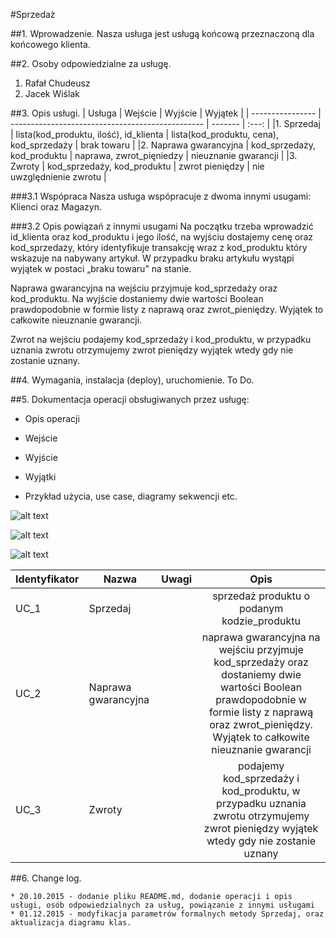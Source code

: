 #Sprzedaż


##1. Wprowadzenie.
Nasza usługa jest usługą końcową przeznaczoną dla końcowego klienta.


##2. Osoby odpowiedzialne za usługę.
1. Rafał Chudeusz
2. Jacek Wiślak


##3. Opis usługi.
| Usługa           | Wejście                                          | Wyjście   | Wyjątek |
| ---------------- | ------------------------------------------------ | -------   | :---: |
|1. Sprzedaj            | lista(kod_produktu, ilość), id_klienta |  lista(kod_produktu, cena), kod_sprzedaży  |  brak towaru    |
|2.  Naprawa gwarancyjna     |      kod_sprzedaży, kod_produktu    | naprawa, zwrot_pięniedzy   |   nieuznanie gwarancji |
|3.  Zwroty      | kod_sprzedaży, kod_produktu         | zwrot pieniędzy   |    nie uwzględnienie zwrotu  |

###3.1 Wspópraca
Nasza usługa wspópracuje z dwoma innymi usugami: Klienci oraz Magazyn.

###3.2 Opis powiązań z innymi usugami
Na początku trzeba wprowadzić id_klienta oraz kod_produktu i jego ilość, na wyjściu dostajemy
cenę oraz kod_sprzedaży, który identyfikuje transakcję wraz z kod_produktu który wskazuje na
nabywany artykuł. W przypadku braku artykułu wystąpi wyjątek w postaci „braku towaru” na
stanie.


Naprawa gwarancyjna na wejściu przyjmuje kod_sprzedaży oraz kod_produktu. Na wyjście
dostaniemy dwie wartości Boolean prawdopodobnie w formie listy z naprawą oraz
zwrot_pieniędzy. Wyjątek to całkowite nieuznanie gwarancji.


Zwrot na wejściu podajemy kod_sprzedaży i kod_produktu, w przypadku uznania zwrotu
otrzymujemy zwrot pieniędzy wyjątek wtedy gdy nie zostanie uznany.


##4. Wymagania, instalacja (deploy), uruchomienie.
To Do.


##5. Dokumentacja operacji obsługiwanych przez usługę:

* Opis operacji

* Wejście

* Wyjście

* Wyjątki

* Przykład użycia, use case, diagramy sekwencji etc.


![alt text](http://i66.tinypic.com/33f4z6d.png "Diagram klas usługi Sprzedaż")


![alt text](http://i.imgur.com/lQBw2Tl.png "Diagram UML wszystkich usug")


![alt text](http://i.imgur.com/QB5urr1.png "Przypadki użycia dla usługi Sprzedaż")


| Identyfikator           | Nazwa                                          | Uwagi   | Opis |
| ---------------- | ------------------------------------------------ | -------   | :---: |
| UC_1           | Sprzedaj                                          |    | sprzedaż produktu o podanym kodzie_produktu |
| UC_2           | Naprawa gwarancyjna                                           |    |  naprawa gwarancyjna na wejściu przyjmuje kod_sprzedaży oraz dostaniemy dwie wartości Boolean prawdopodobnie w formie listy z naprawą oraz zwrot_pieniędzy. Wyjątek to całkowite nieuznanie gwarancji |
| UC_3           | Zwroty                                          |    | podajemy kod_sprzedaży i kod_produktu, w przypadku uznania zwrotu otrzymujemy zwrot pieniędzy wyjątek wtedy gdy nie zostanie uznany |

##6. Change log.

    * 20.10.2015 - dodanie pliku README.md, dodanie operacji i opis usługi, osób odpowiedzialnych za usług, powiązanie z innymi usługami
    * 01.12.2015 - modyfikacja parametrów formalnych metody Sprzedaj, oraz aktualizacja diagramu klas.

